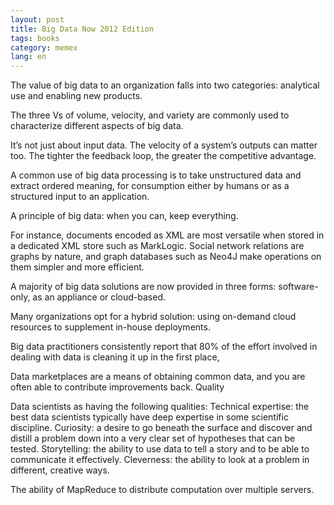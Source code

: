 ```yaml
---
layout: post
title: Big Data Now 2012 Edition
tags: books
category: memex
lang: en
---
```



The value of big data to an organization falls into two categories: analytical use and enabling new products.

The three Vs of volume, velocity, and variety are commonly used to characterize different aspects of big data.

It’s not just about input data. The velocity of a system’s outputs can matter too. The tighter the feedback loop, the greater the competitive advantage.

A common use of big data processing is to take unstructured data and extract ordered meaning, for consumption either by humans or as a structured input to an application.

A principle of big data: when you can, keep everything.

For instance, documents encoded as XML are most versatile when stored in a dedicated XML store such as MarkLogic. Social network relations are graphs by nature, and graph databases such as Neo4J make operations on them simpler and more efficient.

A majority of big data solutions are now provided in three forms: software-only, as an appliance or cloud-based.

Many organizations opt for a hybrid solution: using on-demand cloud resources to supplement in-house deployments.

Big data practitioners consistently report that 80% of the effort involved in dealing with data is cleaning it up in the first place,

Data marketplaces are a means of obtaining common data, and you are often able to contribute improvements back. Quality

Data scientists as having the following qualities: Technical expertise: the best data scientists typically have deep expertise in some scientific discipline. Curiosity: a desire to go beneath the surface and discover and distill a problem down into a very clear set of hypotheses that can be tested. Storytelling: the ability to use data to tell a story and to be able to communicate it effectively. Cleverness: the ability to look at a problem in different, creative ways.

The ability of MapReduce to distribute computation over multiple servers.

